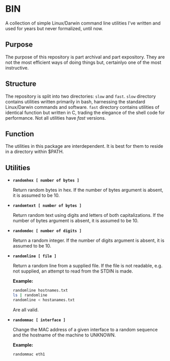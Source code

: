 # BIN
A collection of simple Linux/Darwin command line utilities I've written and used for
years but never formalized, until now.

## Purpose
The purpose of this repository is part archival and part expository.  They are
not the most efficient ways of doing things but, certainlyo one of the most
instructive.

## Structure
The repository is split into two directories: `slow` and `fast`.  `slow` directory
contains utilities written primarily in bash, harnessing the standard Linux/Darwin commands
and software. ``fast`` directory contains utilities of identical function but written in C,
trading the elegance of the shell code for performance.  Not all utilities have *fast* versions.

## Function
The utilities in this package are interdependent.  It is best for them to reside
in a directory within $PATH.

## Utilities

* **`randomhex [ number of bytes ]`**

    Return random bytes in hex.  If the
    number of bytes argument is absent,
    it is assumed to be 10.

* **`randomtext [ number of bytes ]`**

    Return random text using digits and
    letters of both capitalizations.  If
    the number of bytes argument is
    absent, it is assumed to be 10.

* **`randomdec [ number of digits ]`**

    Return a random integer. If
    the number of digits argument is
    absent, it is assumed to be 10.

* **`randomline [ file ]`**

    Return a random line from a supplied file.
    If the file is not readable, e.g. not supplied, an attempt to
    read from the STDIN is made.

    **Example:**
    ```bash
    randomline hostnames.txt
    ls | randomline
    randomline < hostanames.txt
    ```
    Are all valid.

* **`randommac [ interface ]`**

    Change the MAC address of a given
    interface to a random sequence and the hostname of the machine to UNKNOWN.
    
    **Example:**
    ```bash
    randommac eth1
    ```
